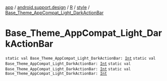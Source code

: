 [app](../../../index.md) / [android.support.design](../../index.md) / [R](../index.md) / [style](index.md) / [Base_Theme_AppCompat_Light_DarkActionBar](.)

# Base_Theme_AppCompat_Light_DarkActionBar

`static val Base_Theme_AppCompat_Light_DarkActionBar: `[`Int`](https://kotlinlang.org/api/latest/jvm/stdlib/kotlin/-int/index.html)
`static val Base_Theme_AppCompat_Light_DarkActionBar: `[`Int`](https://kotlinlang.org/api/latest/jvm/stdlib/kotlin/-int/index.html)
`static val Base_Theme_AppCompat_Light_DarkActionBar: `[`Int`](https://kotlinlang.org/api/latest/jvm/stdlib/kotlin/-int/index.html)
`static val Base_Theme_AppCompat_Light_DarkActionBar: `[`Int`](https://kotlinlang.org/api/latest/jvm/stdlib/kotlin/-int/index.html)
